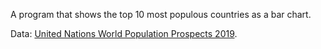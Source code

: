 A program that shows the top 10 most populous countries as a bar chart.

Data: [United Nations World Population Prospects 2019](https://gist.github.com/curran/0ac4077c7fc6390f5dd33bf5c06cb5ff).
